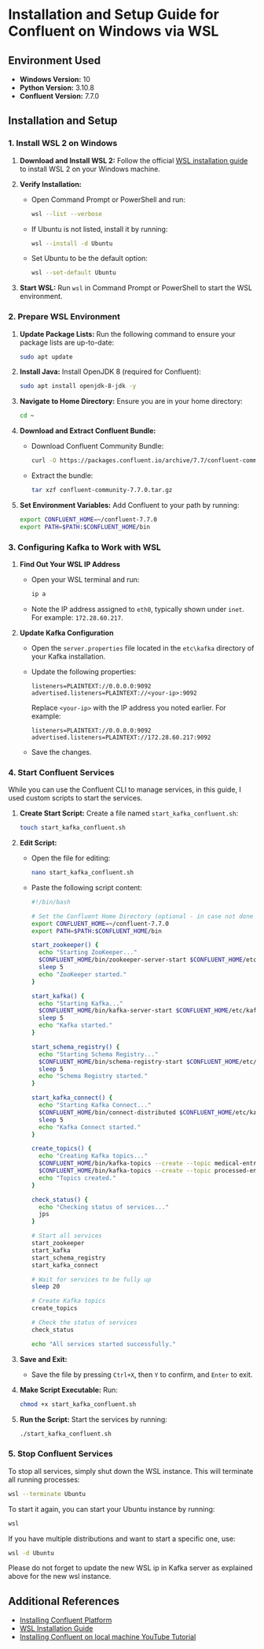 # Installation and Setup Guide for Confluent on Windows via WSL

## Environment Used

- **Windows Version:** 10
- **Python Version:** 3.10.8
- **Confluent Version:** 7.7.0

## Installation and Setup

### 1. Install WSL 2 on Windows

1. **Download and Install WSL 2:**
Follow the official [WSL installation guide](https://docs.microsoft.com/en-us/windows/wsl/install) to install WSL 2 on your Windows machine.

2. **Verify Installation:**
   - Open Command Prompt or PowerShell and run:
     ```bash
     wsl --list --verbose
     ```
   - If Ubuntu is not listed, install it by running:
     ```bash
     wsl --install -d Ubuntu
     ```
   - Set Ubuntu to be the default option:
     ```bash
     wsl --set-default Ubuntu
     ```

3. **Start WSL:**
Run ```wsl``` in Command Prompt or PowerShell to start the WSL environment.

### 2. Prepare WSL Environment

1. **Update Package Lists:**
Run the following command to ensure your package lists are up-to-date:
     ```bash
     sudo apt update
     ```

2. **Install Java:**
Install OpenJDK 8 (required for Confluent):
     ```bash
     sudo apt install openjdk-8-jdk -y
     ```

3. **Navigate to Home Directory:**
Ensure you are in your home directory:
     ```bash
     cd ~
     ```

4. **Download and Extract Confluent Bundle:**
   - Download Confluent Community Bundle:
     ```bash
     curl -O https://packages.confluent.io/archive/7.7/confluent-community-7.7.0.tar.gz
     ```
   - Extract the bundle:
     ```bash
     tar xzf confluent-community-7.7.0.tar.gz
     ```

5. **Set Environment Variables:**
Add Confluent to your path by running:
     ```bash
     export CONFLUENT_HOME=~/confluent-7.7.0
     export PATH=$PATH:$CONFLUENT_HOME/bin
     ```

### 3.  Configuring Kafka to Work with WSL

1. **Find Out Your WSL IP Address**
   - Open your WSL terminal and run:
     ```bash
     ip a
     ```
   - Note the IP address assigned to `eth0`, typically shown under `inet`. For example: `172.28.60.217`.

2. **Update Kafka Configuration**
   - Open the `server.properties` file located in the `etc\kafka` directory of your Kafka installation.
   - Update the following properties:

     ```properties
     listeners=PLAINTEXT://0.0.0.0:9092
     advertised.listeners=PLAINTEXT://<your-ip>:9092
     ```

     Replace `<your-ip>` with the IP address you noted earlier. For example:

     ```properties
     listeners=PLAINTEXT://0.0.0.0:9092
     advertised.listeners=PLAINTEXT://172.28.60.217:9092
     ```

   - Save the changes.

### 4. Start Confluent Services
While you can use the Confluent CLI to manage services, in this guide, I used custom scripts to start the services.

1. **Create Start Script:**
Create a file named `start_kafka_confluent.sh`:
     ```bash
     touch start_kafka_confluent.sh
     ```

2. **Edit Script:**
   - Open the file for editing:
     ```bash
     nano start_kafka_confluent.sh
     ```
   - Paste the following script content:
     ```bash
     #!/bin/bash

     # Set the Confluent Home Directory (optional - in case not done manually)
     export CONFLUENT_HOME=~/confluent-7.7.0
     export PATH=$PATH:$CONFLUENT_HOME/bin

     start_zookeeper() {
       echo "Starting ZooKeeper..."
       $CONFLUENT_HOME/bin/zookeeper-server-start $CONFLUENT_HOME/etc/kafka/zookeeper.properties > zookeeper.log 2>&1 &
       sleep 5
       echo "ZooKeeper started."
     }

     start_kafka() {
       echo "Starting Kafka..."
       $CONFLUENT_HOME/bin/kafka-server-start $CONFLUENT_HOME/etc/kafka/server.properties > kafka.log 2>&1 &
       sleep 5
       echo "Kafka started."
     }

     start_schema_registry() {
       echo "Starting Schema Registry..."
       $CONFLUENT_HOME/bin/schema-registry-start $CONFLUENT_HOME/etc/schema-registry/schema-registry.properties > schema-registry.log 2>&1 &
       sleep 5
       echo "Schema Registry started."
     }

     start_kafka_connect() {
       echo "Starting Kafka Connect..."
       $CONFLUENT_HOME/bin/connect-distributed $CONFLUENT_HOME/etc/kafka/connect-distributed.properties > kafka-connect.log 2>&1 &
       sleep 5
       echo "Kafka Connect started."
     }

     create_topics() {
       echo "Creating Kafka topics..."
       $CONFLUENT_HOME/bin/kafka-topics --create --topic medical-entries --bootstrap-server localhost:9092 --partitions 1 --replication-factor 1
       $CONFLUENT_HOME/bin/kafka-topics --create --topic processed-entries --bootstrap-server localhost:9092 --partitions 1 --replication-factor 1
       echo "Topics created."
     }

     check_status() {
       echo "Checking status of services..."
       jps
     }

     # Start all services
     start_zookeeper
     start_kafka
     start_schema_registry
     start_kafka_connect

     # Wait for services to be fully up
     sleep 20

     # Create Kafka topics
     create_topics

     # Check the status of services
     check_status

     echo "All services started successfully."
     ```

3. **Save and Exit:**
   - Save the file by pressing `Ctrl+X`, then `Y` to confirm, and `Enter` to exit.

4. **Make Script Executable:**
Run:
     ```bash
     chmod +x start_kafka_confluent.sh
     ```

5. **Run the Script:**
Start the services by running:
     ```bash
     ./start_kafka_confluent.sh
     ```

### 5. Stop Confluent Services

To stop all services, simply shut down the WSL instance. This will terminate all running processes:
   ```bash
   wsl --terminate Ubuntu
   ```


To start it again, you can start your Ubuntu instance by running:
   ```bash
   wsl
   ```
   If you have multiple distributions and want to start a specific one, use:
   ```bash
   wsl -d Ubuntu
   ```

Please do not forget to update the new WSL ip in Kafka server as explained above for the new wsl instance.
 
## Additional References

- [Installing Confluent Platform](https://docs.confluent.io/platform/current/installation/installing_cp/zip-tar.html)
- [WSL Installation Guide](https://docs.microsoft.com/en-us/windows/wsl/install)
- [Installing Confluent on local machine YouTube Tutorial](https://www.youtube.com/watch?v=D5TSOt3hVTU)
